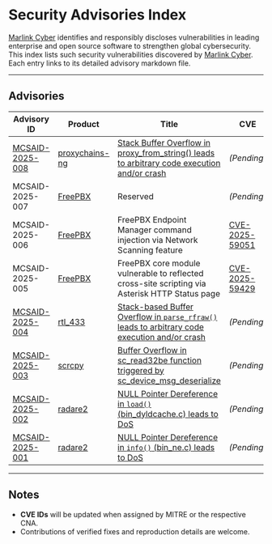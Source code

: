 # Security Advisories Index

[Marlink Cyber](https://marlink.com/solutions/cyber-security/) identifies and responsibly discloses vulnerabilities in leading enterprise and open source software to strengthen global cybersecurity.
This index lists such security vulnerabilities discovered by [Marlink Cyber](https://marlink.com/solutions/cyber-security/).
Each entry links to its detailed advisory markdown file.

---

## Advisories

| Advisory ID | Product | Title | CVE |
|--------------|----------|----------|-----|
| [MCSAID-2025-008](./advisories/MCSAID-2025-008-proxychains-ng-stack-buffer-overflow-proxy_from_string.md) | [proxychains-ng](https://github.com/rofl0r/proxychains-ng) | [Stack Buffer Overflow in proxy_from_string() leads to arbitrary code execution and/or crash](MCSAID-2025-008-proxychains-ng-stack-buffer-overflow-proxy_from_string.md) | *(Pending)* |
| MCSAID-2025-007 | [FreePBX](https://www.freepbx.org/) | Reserved | *(Pending)* |
| MCSAID-2025-006 | [FreePBX](https://www.freepbx.org/) | FreePBX Endpoint Manager command injection via Network Scanning feature | [CVE-2025-59051](https://www.cve.org/CVERecord?id=CVE-2025-59051) |
| MCSAID-2025-005 | [FreePBX](https://www.freepbx.org/) | FreePBX core module vulnerable to reflected cross-site scripting via Asterisk HTTP Status page | [CVE-2025-59429](https://www.cve.org/CVERecord?id=CVE-2025-59429) |
| [MCSAID-2025-004](./advisories/MCSAID-2025-004-rtl_433-rfraw-parse-overflow.md) | [rtl_433](https://github.com/merbanan/rtl_433) | [Stack-based Buffer Overflow in `parse_rfraw()` leads to arbitrary code execution and/or crash](./advisories/MCSAID-2025-004-rtl_433-rfraw-parse-overflow.md) | *(Pending)* |
| [MCSAID-2025-003](./advisories/MCSAID-2025-003-scrcpy-global-buffer-overflow.md) | [scrcpy](https://github.com/Genymobile/scrcpy) | [Buffer Overflow in sc_read32be function triggered by sc_device_msg_deserialize](./advisories/MCSAID-2025-003-scrcpy-global-buffer-overflow.md) | *(Pending)* |
| [MCSAID-2025-002](./advisories/MCSAID-2025-002-radare2-nullptr-deref-bin_dyldcache.md) | [radare2](https://github.com/radareorg/radare2) | [NULL Pointer Dereference in `load()` (bin_dyldcache.c) leads to DoS](./advisories/MCSAID-2025-002-radare2-nullptr-deref-bin_dyldcache.md) | *(Pending)* |
| [MCSAID-2025-001](./advisories/MCSAID-2025-001-radare2-nullptr-deref-bin_ne.md) | [radare2](https://github.com/radareorg/radare2) | [NULL Pointer Dereference in `info()` (bin_ne.c) leads to DoS](./advisories/MCSAID-2025-001-radare2-nullptr-deref-bin_ne.md) | *(Pending)* |

---

## Notes

- **CVE IDs** will be updated when assigned by MITRE or the respective CNA.
- Contributions of verified fixes and reproduction details are welcome.





